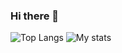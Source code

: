 ### Hi there 👋

<span style="">![Top Langs](https://github-readme-stats.vercel.app/api/top-langs/?username=abnersilva021&title_color=0000ff&text_color=ffffff&bg_color=90,ff00ff,000000&border_color=ffffff&locale=pt-br)
![My stats](https://github-readme-stats.vercel.app/api?username=abnersilva021&title_color=0000ff&text_color=ffffff&bg_color=90,ff00ff,000000&icon_color=0000ff&show_icons=true&ring_color=0000ff&rank_icon=github&border_color=ffffff&locale=pt-br)</span>


<!--<a href=""><img src="https://cdn.jsdelivr.net/gh/devicons/devicon/icons/facebook/facebook-original.svg" width="50px"/></a>-->

<!--
**abnersilva021/abnersilva021** is a ✨ _special_ ✨ repository because its `README.md` (this file) appears on your GitHub profile.

Here are some ideas to get you started:

- 🔭 I’m currently working on ...
- 🌱 I’m currently learning ...
- 👯 I’m looking to collaborate on ...
- 🤔 I’m looking for help with ...
- 💬 Ask me about ...
- 📫 How to reach me: ...
- 😄 Pronouns: ...
- ⚡ Fun fact: ...
-->
